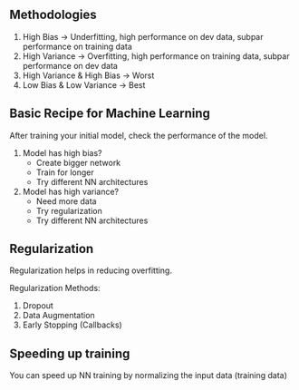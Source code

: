 ## Methodologies

1. High Bias -> Underfitting, high performance on dev data, subpar performance on training data
2. High Variance -> Overfitting, high performance on training data, subpar performance on dev data
3. High Variance & High Bias -> Worst
4. Low Bias & Low Variance -> Best

## Basic Recipe for Machine Learning 

After training your initial model, check the performance of the model.
1. Model has high bias?
   - Create bigger network
   - Train for longer
   - Try different NN architectures
2. Model has high variance?
   - Need more data
   - Try regularization
   - Try different NN architectures

## Regularization

Regularization helps in reducing overfitting.

Regularization Methods:
1. Dropout
2. Data Augmentation
3. Early Stopping (Callbacks)

## Speeding up training

You can speed up NN training by normalizing the input data (training data)